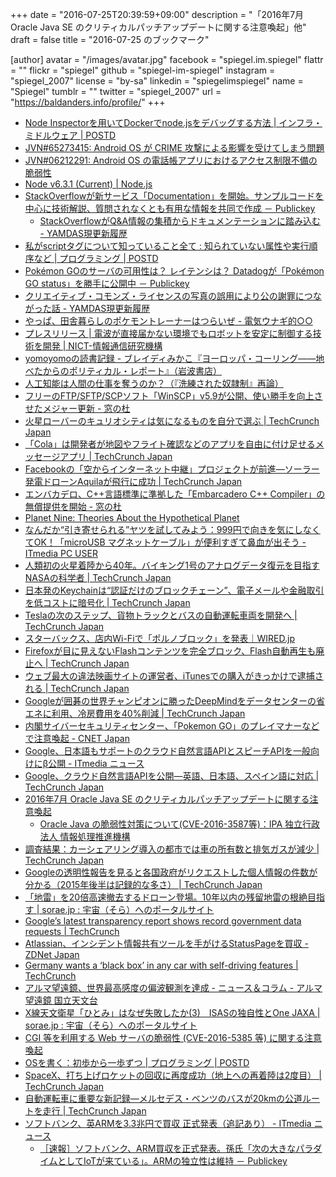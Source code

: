 +++
date = "2016-07-25T20:39:59+09:00"
description = "「2016年7月 Oracle Java SE のクリティカルパッチアップデートに関する注意喚起」他"
draft = false
title = "2016-07-25 のブックマーク"

[author]
  avatar = "/images/avatar.jpg"
  facebook = "spiegel.im.spiegel"
  flattr = ""
  flickr = "spiegel"
  github = "spiegel-im-spiegel"
  instagram = "spiegel_2007"
  license = "by-sa"
  linkedin = "spiegelimspiegel"
  name = "Spiegel"
  tumblr = ""
  twitter = "spiegel_2007"
  url = "https://baldanders.info/profile/"
+++

- [Node Inspectorを用いてDockerでnode.jsをデバッグする方法 | インフラ・ミドルウェア | POSTD](http://postd.cc/debugging-nodejs-in-docker-using-node-inspector/)
- [JVN#65273415: Android OS が CRIME 攻撃による影響を受けてしまう問題](http://jvn.jp/jp/JVN65273415/)
- [JVN#06212291: Android OS の電話帳アプリにおけるアクセス制限不備の脆弱性](http://jvn.jp/jp/JVN06212291/)
- [Node v6.3.1 (Current) | Node.js](https://nodejs.org/en/blog/release/v6.3.1/)
- [StackOverflowが新サービス「Documentation」を開始。サンプルコードを中心に技術解説、質問されなくとも有用な情報を共同で作成 － Publickey](http://www.publickey1.jp/blog/16/stackoverflowdocumentation.html)
    - [StackOverflowがQ&A情報の集積からドキュメンテーションに踏み込む - YAMDAS現更新履歴](http://d.hatena.ne.jp/yomoyomo/20160724/stackoverflowdoc)
- [私がscriptタグについて知っていること全て : 知られていない属性や実行順序など | プログラミング | POSTD](http://postd.cc/everything-i-know-about-the-script-tag/)
- [Pokémon GOのサーバの可用性は？ レイテンシは？ Datadogが「Pokémon GO status」を勝手に公開中 － Publickey](http://www.publickey1.jp/blog/16/pokemon_go_datadogpokemon_go_status.html)
- [クリエイティブ・コモンズ・ライセンスの写真の誤用により公の謝罪につながった話 - YAMDAS現更新履歴](http://d.hatena.ne.jp/yomoyomo/20160720/misuseofcc)
- [やっぱ、田舎暮らしのポケモントレーナーはつらいぜ - 電気ウナギ的○○](http://blog.netandfield.com/shar/2016/07/post-2578.html)
- [プレスリリース | 電波が直接届かない環境でもロボットを安定に制御する技術を開発 | NICT-情報通信研究機構](http://www.nict.go.jp/press/2016/07/25-1.html)
- [yomoyomoの読書記録 - ブレイディみかこ『ヨーロッパ・コーリング――地べたからのポリティカル・レポート』（岩波書店）](http://www.yamdas.org/booklog/europecalling.html)
- [人工知能は人間の仕事を奪うのか？（『洗練された奴隷制』再論）](http://blogos.com/article/184599/)
- [フリーのFTP/SFTP/SCPソフト「WinSCP」v5.9が公開、使い勝手を向上させたメジャー更新 - 窓の杜](http://forest.watch.impress.co.jp/docs/news/1011957.html)
- [火星ローバーのキュリオシティは気になるものを自分で選ぶ | TechCrunch Japan](http://jp.techcrunch.com/2016/07/23/20160722nasas-curiosity-rover-can-now-pick-which-bits-of-mars-to-scan-on-its-own/)
- [「Cola」は開発者が地図やフライト確認などのアプリを自由に付け足せるメッセージアプリ | TechCrunch Japan](http://jp.techcrunch.com/2016/07/23/20160721now-anyone-can-build-features-for-cola-messenger/)
- [Facebookの「空からインターネット中継」プロジェクトが前進―ソーラー発電ドローンAquilaが飛行に成功 | TechCrunch Japan](http://jp.techcrunch.com/2016/07/22/20160721faceplane/)
- [エンバカデロ、C++言語標準に準拠した「Embarcadero C++ Compiler」の無償提供を開始 - 窓の杜](http://forest.watch.impress.co.jp/docs/news/1011422.html)
- [Planet Nine: Theories About the Hypothetical Planet](http://www.space.com/33480-planet-nine.html)
- [なんだか“引き寄せられる”ヤツを試してみよう：999円で向きを気にしなくてOK！「microUSB マグネットケーブル」が便利すぎて鼻血が出そう - ITmedia PC USER](http://www.itmedia.co.jp/pcuser/articles/1607/14/news156.html)
- [人類初の火星着陸から40年。バイキング1号のアナログデータ復元を目指すNASAの科学者 | TechCrunch Japan](http://jp.techcrunch.com/2016/07/21/2016072040-years-after-the-first-landing-on-mars-this-nasa-scientist-looks-to-resurrect-viking-1s-analog-data/)
- [日本発のKeychainは“認証だけのブロックチェーン”、電子メールや金融取引を低コストに暗号化 | TechCrunch Japan](http://jp.techcrunch.com/2016/07/21/keychain/)
- [Teslaの次のステップ、貨物トラックとバスの自動運転車両を開発へ | TechCrunch Japan](http://jp.techcrunch.com/2016/07/21/20160720a-tesla-transport-truck-and-city-bus-replacement-are-in-the-works/)
- [スターバックス、店内Wi-Fiで「ポルノブロック」を発表｜WIRED.jp](http://wired.jp/2016/07/19/no-more-porn-starbucks/)
- [Firefoxが目に見えないFlashコンテンツを完全ブロック、Flash自動再生も廃止へ | TechCrunch Japan](http://jp.techcrunch.com/2016/07/21/20160720firefox-will-soon-start-blocking-invisible-flash-content/)
- [ウェブ最大の違法映画サイトの運営者、iTunesでの購入がきっかけで逮捕される | TechCrunch Japan](http://jp.techcrunch.com/2016/07/21/20160720man-behind-webs-biggest-illegal-film-site-arrested-following-legal-itunes-purchase/)
- [Googleが囲碁の世界チャンピオンに勝ったDeepMindをデータセンターの省エネに利用、冷房費用を40%削減 | TechCrunch Japan](http://jp.techcrunch.com/2016/07/21/20160720google-unleashes-deepmind-on-energy-hungry-datacenter-cutting-cooling-bill-by-40-percent/)
- [内閣サイバーセキュリティセンター、「Pokemon GO」のプレイマナーなどで注意喚起 - CNET Japan](http://japan.cnet.com/news/society/35086214/)
- [Google、日本語もサポートのクラウド自然言語APIとスピーチAPIを一般向けにβ公開 - ITmedia ニュース](http://www.itmedia.co.jp/news/articles/1607/21/news063.html)
- [Google、クラウド自然言語APIを公開―英語、日本語、スペイン語に対応 | TechCrunch Japan](http://jp.techcrunch.com/2016/07/21/20160720google-launches-new-api-to-help-you-parse-natural-language/)
- [2016年7月 Oracle Java SE のクリティカルパッチアップデートに関する注意喚起](https://www.jpcert.or.jp/at/2016/at160032.html)
    - [Oracle Java の脆弱性対策について(CVE-2016-3587等)：IPA 独立行政法人 情報処理推進機構](http://www.ipa.go.jp/security/ciadr/vul/20160720-jre.html)
- [調査結果：カーシェアリング導入の都市では車の所有数と排気ガスが減少 | TechCrunch Japan](http://jp.techcrunch.com/2016/07/20/20160719car-sharing-leads-to-reduced-car-ownership-and-emissions-in-cities-study-finds/)
- [Googleの透明性報告を見ると各国政府がリクエストした個人情報の件数が分かる（2015年後半は記録的な多さ） | TechCrunch Japan](http://jp.techcrunch.com/2016/07/20/20160719googles-latest-transparency-report-shows-record-government-data-requests/)
- [「地雷」を20倍高速撤去するドローン登場。10年以内の残留地雷の根絶目指す | sorae.jp : 宇宙（そら）へのポータルサイト](http://sorae.jp/030201/2016_07_20_drone.html)
- [Google’s latest transparency report shows record government data requests | TechCrunch](https://techcrunch.com/2016/07/19/googles-latest-transparency-report-shows-record-government-data-requests/)
- [Atlassian、インシデント情報共有ツールを手がけるStatusPageを買収 - ZDNet Japan](http://japan.zdnet.com/article/35086044/)
- [Germany wants a ‘black box’ in any car with self-driving features | TechCrunch](https://techcrunch.com/2016/07/18/germany-wants-a-black-box-in-any-car-with-self-driving-features/)
- [アルマ望遠鏡、世界最高感度の偏波観測を達成 - ニュース＆コラム - アルマ望遠鏡 国立天文台](http://alma.mtk.nao.ac.jp/j/news/info/2016/0719post_664.html)
- [X線天文衛星「ひとみ」はなぜ失敗したか(3)　ISASの独自性とOne JAXA | sorae.jp : 宇宙（そら）へのポータルサイト](http://sorae.jp/030201/2016_07_19_astroh.html)
- [CGI 等を利用する Web サーバの脆弱性 (CVE-2016-5385 等) に関する注意喚起](https://www.jpcert.or.jp/at/2016/at160031.html)
- [OSを書く：初歩から一歩ずつ | プログラミング | POSTD](http://postd.cc/writing-an-os-baby-steps/)
- [SpaceX、打ち上げロケットの回収に再度成功（地上への再着陸は2度目） | TechCrunch Japan](http://jp.techcrunch.com/2016/07/18/20160717spacex-successfully-brings-a-rocket-back-to-land-for-the-second-time/)
- [自動運転車に重要な新記録―メルセデス・ベンツのバスが20kmの公道ルートを走行 | TechCrunch Japan](http://jp.techcrunch.com/2016/07/19/20160718self-driving-mercedes-benz-bus-takes-a-milestone-12-mile-trip/)
- [ソフトバンク、英ARMを3.3兆円で買収 正式発表（追記あり） - ITmedia ニュース](http://www.itmedia.co.jp/news/articles/1607/18/news031.html)
    - [［速報］ソフトバンク、ARM買収を正式発表。孫氏「次の大きなパラダイムとしてIoTが来ている」。ARMの独立性は維持 － Publickey](http://www.publickey1.jp/blog/16/armiotarm.html)
